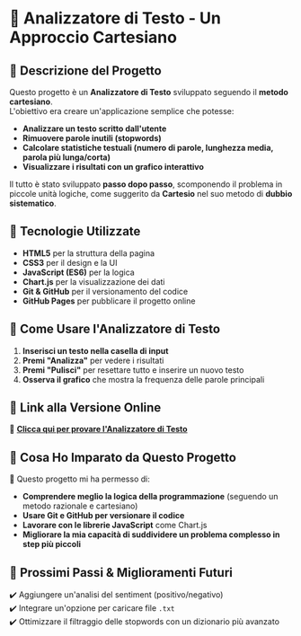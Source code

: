# 📝 Analizzatore di Testo - Un Approccio Cartesiano

## 📌 Descrizione del Progetto
Questo progetto è un **Analizzatore di Testo** sviluppato seguendo il **metodo cartesiano**.  
L'obiettivo era creare un'applicazione semplice che potesse:
- **Analizzare un testo scritto dall'utente**  
- **Rimuovere parole inutili (stopwords)**  
- **Calcolare statistiche testuali (numero di parole, lunghezza media, parola più lunga/corta)**  
- **Visualizzare i risultati con un grafico interattivo**  

Il tutto è stato sviluppato **passo dopo passo**, scomponendo il problema in piccole unità logiche, come suggerito da **Cartesio** nel suo metodo di **dubbio sistematico**.  

## 📌 Tecnologie Utilizzate
- **HTML5** per la struttura della pagina  
- **CSS3** per il design e la UI  
- **JavaScript (ES6)** per la logica  
- **Chart.js** per la visualizzazione dei dati  
- **Git & GitHub** per il versionamento del codice  
- **GitHub Pages** per pubblicare il progetto online  

## 📌 Come Usare l'Analizzatore di Testo
1. **Inserisci un testo nella casella di input**  
2. **Premi "Analizza"** per vedere i risultati  
3. **Premi "Pulisci"** per resettare tutto e inserire un nuovo testo  
4. **Osserva il grafico** che mostra la frequenza delle parole principali  

## 📌 Link alla Versione Online
🔗 **[Clicca qui per provare l'Analizzatore di Testo](https://edhunter32.github.io/analizzatore-testo/)**  


## 📌 Cosa Ho Imparato da Questo Progetto
🚀 Questo progetto mi ha permesso di:  
- **Comprendere meglio la logica della programmazione** (seguendo un metodo razionale e cartesiano)  
- **Usare Git e GitHub per versionare il codice**  
- **Lavorare con le librerie JavaScript** come Chart.js  
- **Migliorare la mia capacità di suddividere un problema complesso in step più piccoli**  

## 📌 Prossimi Passi & Miglioramenti Futuri
✔️ Aggiungere un'analisi del sentiment (positivo/negativo)  
✔️ Integrare un'opzione per caricare file `.txt`  
✔️ Ottimizzare il filtraggio delle stopwords con un dizionario più avanzato  




